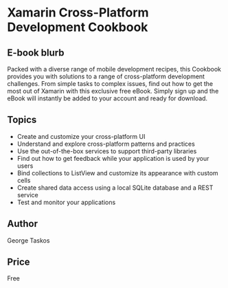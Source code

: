 # Xamarin Cross-Platform Development Cookbook

## E-book blurb

Packed with a diverse range of mobile development recipes, this Cookbook provides you with solutions to a range of cross-platform development challenges. From simple tasks to complex issues, find out how to get the most out of Xamarin with this exclusive free eBook. Simply sign up and the eBook will instantly be added to your account and ready for download.

## Topics

* Create and customize your cross-platform UI
* Understand and explore cross-platform patterns and practices
* Use the out-of-the-box services to support third-party libraries
* Find out how to get feedback while your application is used by your users
* Bind collections to ListView and customize its appearance with custom cells
* Create shared data access using a local SQLite database and a REST service
* Test and monitor your applications

## Author

George Taskos

## Price

Free


